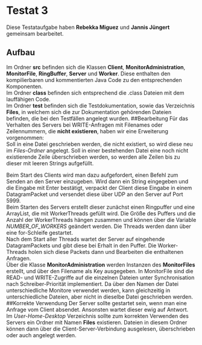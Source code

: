 # Testat 3
Diese Testataufgabe haben **Rebekka Miguez** und **Jannis Jüngert**
gemeinsam bearbeitet.
## Aufbau
Im Ordner **src** befinden sich die Klassen **Client**,
**MonitorAdministration**, **MonitorFile**, **RingBuffer**, 
**Server** und **Worker**. Diese enthalten den kompilierbaren und
kommentierten Java Code zu den entsprechenden Komponenten.  
Im Ordner **class** befinden sich entsprechend die .class Dateien
mit dem lauffähigen Code.  
Im Ordner **test** befinden sich die Testdokumentation, sowie
das Verzeichnis **Files**, in welchem sich die zur Dokumentation 
gehörenden Dateien befinden, die bei den Testfällen angelegt wurden.
##Bearbeitung
Für das Verhalten des Servers bei WRITE-Anfragen mit Filenames
oder Zeilennummern, die **nicht existieren**, haben wir eine
Erweiterung vorgenommen:  
Soll in eine Datei geschrieben werden, die nicht existiert, so 
wird diese neu im *Files-Ordner* angelegt. Soll in einer
bestehenden Datei eine noch nicht existierende Zeile überschrieben
werden, so werden alle Zeilen bis zu dieser mit leeren Strings
aufgefüllt.

Beim Start des Clients wird man dazu aufgefordert, einen
Befehl zum Senden an den Server einzugeben. Wird dann ein
String eingegeben und die Eingabe mit Enter bestätigt,
verpackt der Client diese Eingabe in einem DatagramPacket
und versendet diese über UDP an den Server auf Port 5999.  
Beim Starten des Servers erstellt dieser zunächst einen
Ringpuffer und eine ArrayList, die mit WorkerThreads gefüllt 
wird. Die Größe des Puffers und die Anzahl der WorkerThreads 
hängen zusammen und können über die Variable *NUMBER_OF_WORKERS*
geändert werden. Die Threads werden dann über eine for-Schleife
gestartet.  
Nach dem Start aller Threads wartet der Server auf eingehende
DatagramPackets und gibt diese bei Erhalt in den Puffer. Die 
Worker-Threads holen sich diese Packets dann und Bearbeiten die 
enthaltenen Anfragen.  
Über die Klasse **MonitorAdministration** werden Instanzen des 
**MonitorFiles** erstellt, und über den Filename als Key ausgegeben.
In MonitorFile sind die READ- und WRITE-Zugriffe auf die einzelnen
Dateien unter Synchronisation nach Schreiber-Priorität implementiert.
Da über den Namen der Datei unterschiedliche Monitore
verwendet werden, kann gleichzeitig in unterschiedliche 
Dateien, aber nicht in dieselbe Datei geschrieben werden.
##Korrekte Verwendung
Der Server sollte gestartet sein, wenn man eine Anfrage vom Client absendet.
Ansonsten wartet dieser ewig auf Antwort.  
Im *User-Home-Desktop* Verzeichnis sollte zum korrekten Verwenden 
des Servers ein Ordner mit Namen **Files** existieren. Dateien in
diesem Ordner können dann über die Client-Server-Verbindung
ausgelesen, überschrieben oder auch angelegt werden.